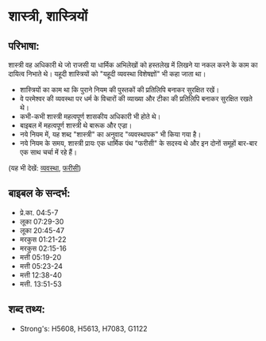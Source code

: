 # शास्त्री, शास्त्रियों #

## परिभाषा: ##

शास्त्री वह अधिकारी थे जो राजसी या धार्मिक अभिलेखों को हस्तलेख में लिखने या नकल करने के काम का दायित्व निभाते थे। यहूदी शास्त्रियों को "यहूदी व्यवस्था विशेषज्ञों" भी कहा जाता था।

* शास्त्रियों का काम था कि पुराने नियम की पुस्तकों की प्रतिलिपि बनाकर सुरक्षित रखें।
* वे परमेश्वर की व्यवस्था पर धर्म के विचारों की व्याख्या और टीका की प्रतिलिपि बनाकर सुरक्षित रखते थे।
* कभी-कभी शास्त्री महत्वपूर्ण शासकीय अधिकारी भी होते थे।
* बाइबल में महत्वपूर्ण शास्त्री थे बारूक और एज्रा।
* नये नियम में, यह शब्द "शास्त्री" का अनुवाद "व्यवस्थापक" भी किया गया है।
* नये नियम के समय, शास्त्री प्रायः एक धार्मिक पंथ "फरीसी" के सदस्य थे और इन दोनों समूहों बार-बार एक साथ चर्चा में रहे हैं।

(यह भी देखें: [व्यवस्था](../lawofmoses.md), [फरीसी](../pharisee.md))

## बाइबल के सन्दर्भ: ##

* प्रे.का. 04:5-7
* लूका 07:29-30
* लूका 20:45-47
* मरकुस 01:21-22
* मरकुस 02:15-16
* मत्ती 05:19-20
* मत्ती 05:23-24
* मत्ती 12:38-40
* मत्ती. 13:51-53

## शब्द तथ्य: ##

* Strong's: H5608, H5613, H7083, G1122
